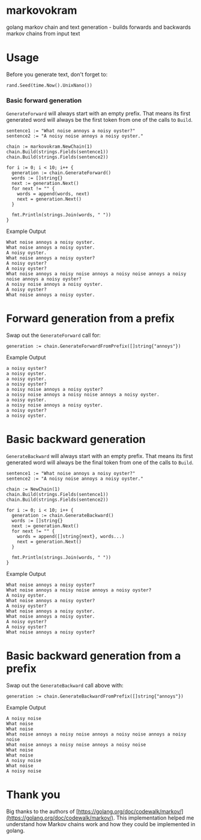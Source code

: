 # markovokram
golang markov chain and text generation - builds forwards and backwards markov chains from input text

# Usage

Before you generate text, don't forget to:
```
rand.Seed(time.Now().UnixNano())
```

### Basic forward generation
`GenerateForward` will always start with an empty prefix. That means its first generated word will always be the first token from one of the calls to `Build`.

```
sentence1 := "What noise annoys a noisy oyster?"
sentence2 := "A noisy noise annoys a noisy oyster."

chain := markovokram.NewChain(1)
chain.Build(strings.Fields(sentence1))
chain.Build(strings.Fields(sentence2))

for i := 0; i < 10; i++ {
  generation := chain.GenerateForward()
  words := []string{}
  next := generation.Next()
  for next != "" {
    words = append(words, next)
    next = generation.Next()
  }

  fmt.Println(strings.Join(words, " "))
}
```

Example Output
```
What noise annoys a noisy oyster.
What noise annoys a noisy oyster.
A noisy oyster.
What noise annoys a noisy oyster?
A noisy oyster?
A noisy oyster?
What noise annoys a noisy noise annoys a noisy noise annoys a noisy noise annoys a noisy oyster?
A noisy noise annoys a noisy oyster.
A noisy oyster?
What noise annoys a noisy oyster.
```

# Forward generation from a prefix

Swap out the `GenerateForward` call for:
```
generation := chain.GenerateForwardFromPrefix([]string{"annoys"})
```

Example Output
```
a noisy oyster?
a noisy oyster.
a noisy oyster.
a noisy oyster?
a noisy noise annoys a noisy oyster?
a noisy noise annoys a noisy noise annoys a noisy oyster.
a noisy oyster.
a noisy noise annoys a noisy oyster.
a noisy oyster?
a noisy oyster.
```

# Basic backward generation

`GenerateBackward` will always start with an empty prefix. That means its first generated word will always be the final token from one of the calls to `Build`.

```
sentence1 := "What noise annoys a noisy oyster?"
sentence2 := "A noisy noise annoys a noisy oyster."

chain := NewChain(1)
chain.Build(strings.Fields(sentence1))
chain.Build(strings.Fields(sentence2))

for i := 0; i < 10; i++ {
  generation := chain.GenerateBackward()
  words := []string{}
  next := generation.Next()
  for next != "" {
    words = append([]string{next}, words...)
    next = generation.Next()
  }

  fmt.Println(strings.Join(words, " "))
}
```

Example Output
```
What noise annoys a noisy oyster?
What noise annoys a noisy noise annoys a noisy oyster?
A noisy oyster.
What noise annoys a noisy oyster?
A noisy oyster?
What noise annoys a noisy oyster.
What noise annoys a noisy oyster.
A noisy oyster?
A noisy oyster?
What noise annoys a noisy oyster?
```

# Basic backward generation from a prefix

Swap out the `GenerateBackward` call above with:

```
generation := chain.GenerateBackwardFromPrefix([]string{"annoys"})
```

Example Output
```
A noisy noise
What noise
What noise
What noise annoys a noisy noise annoys a noisy noise annoys a noisy noise
What noise annoys a noisy noise annoys a noisy noise
What noise
What noise
A noisy noise
What noise
A noisy noise
```


# Thank you

Big thanks to the authors of [https://golang.org/doc/codewalk/markov/](https://golang.org/doc/codewalk/markov/). This implementation helped me understand how Markov chains work and how they could be implemented in golang.